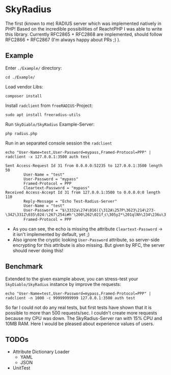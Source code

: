 # SkyRadius

The first (known to me) RADIUS server which was implemented natively in PHP! Based on the incredible
possibilities of ReachtPHP I was able to write this library. Currently RFC2865 + RFC2868 are implemented,
should follow RFC2866 + RFC2867 (I'm always happy about PRs ;) ).

## Example

Enter `./Example/` directory:

```
cd ./Example/
```

Load vendor Libs:

```
composer install
```

Install `radclient` from `freeRADIUS`-Project:

```
sudo apt install freeradius-utils
```

Run `SkyDiablo/SkyRadius` Example-Server:

```
php radius.php
```

Run in an separated console session the `radclient`

```
echo "User-Name=test,User-Password=mypass,Framed-Protocol=PPP" | radclient -x 127.0.0.1:3500 auth test

Sent Access-Request Id 31 from 0.0.0.0:52235 to 127.0.0.1:3500 length 50
        User-Name = "test"
        User-Password = "mypass"
        Framed-Protocol = PPP
        Cleartext-Password = "mypass"
Received Access-Accept Id 31 from 127.0.0.1:3500 to 0.0.0.0:0 length 110
        Reply-Message = "Echo Test-Radius-Server"
        User-Name = "test"
        User-Password = "ѣ\3332a\274\016({\312A\257P\3623\214\273-\342\331Z\035\024:\267\254i#h'\200\262\021f˷c\305y2*\201qlNh\234\236u\377\207"
        Framed-Protocol = PPP 
```

* As you can see, the echo is missing the attribute `Cleartext-Password` -> it isn't implemented by default, yet ;)
* Also ignore the cryptic looking `User-Password` attribute, so server-side encrypting for this attribute is also missing. But given by RFC, the server should never doing this! 

## Benchmark

Extended to the given example above, you can stress-test your `SkyDiablo/SkyRadius` instance by improve the requests:

```
echo "User-Name=test,User-Password=mypass,Framed-Protocol=PPP" | radclient -n 1000 -c 99999999999 127.0.0.1:3500 auth test
```

So far I could not do any real tests, but first tests have shown that it is possible to more than 500 requests/sec.
I couldn't create more requests because my CPU was down. The SkyRadius-Server ran with 15% CPU and 10MB RAM. Here I 
would be pleased about experience values of users.

## TODOs

- Attribute Dictionary Loader
  - YAML
  - JSON
- UnitTest
